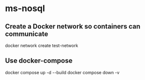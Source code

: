 # ms-nosql

## Create a Docker network so containers can communicate
docker network create test-network

## Use docker-compose
docker compose up -d --build
docker compose down -v